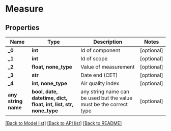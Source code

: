 # Measure


## Properties
Name | Type | Description | Notes
------------ | ------------- | ------------- | -------------
**_0** | **int** | Id of component | [optional] 
**_1** | **int** | Id of scope | [optional] 
**_2** | **float, none_type** | Value of measurement | [optional] 
**_3** | **str** | Date end (CET) | [optional] 
**_4** | **int, none_type** | Air quality index | [optional] 
**any string name** | **bool, date, datetime, dict, float, int, list, str, none_type** | any string name can be used but the value must be the correct type | [optional]

[[Back to Model list]](../README.md#documentation-for-models) [[Back to API list]](../README.md#documentation-for-api-endpoints) [[Back to README]](../README.md)


